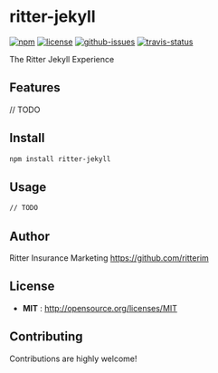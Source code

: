 # ritter-jekyll

[![npm](https://img.shields.io/npm/v/ritter-jekyll.svg)](https://www.npmjs.com/package/ritter-jekyll)
[![license](https://img.shields.io/npm/l/ritter-jekyll.svg)](http://opensource.org/licenses/MIT)
[![github-issues](https://img.shields.io/github/issues/ritterim/ritter-jekyll.svg)](https://github.com/ritterim/ritter-jekyll/issues)
[![travis-status](https://img.shields.io/travis/ritterim/ritter-jekyll.svg)](https://travis-ci.org/ritterim/ritter-jekyll)

The Ritter Jekyll Experience


## Features
// TODO

## Install

```sh
npm install ritter-jekyll
```

## Usage

```sh
// TODO
```

## Author

Ritter Insurance Marketing https://github.com/ritterim

## License

- **MIT** : http://opensource.org/licenses/MIT

## Contributing

Contributions are highly welcome!

